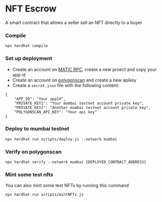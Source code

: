 # NFT Escrow

A smart contract that allows a seller sell an NFT directly to a buyer

### Compile

```
npx hardhat compile
```

### Set up deployment

- Create an account on [MATIC RPC](https://rpc.maticvigil.com/), create a new proect and copy your app id
- Create an account on [polygonscan](https://polygonscan.com/register) and create a new apikey
- Create a `secret.json` file with the following content:

```
{
    "APP_ID": "Your appId",
    "PRIVATE_KEY1": "Your mumbai testnet account private key",
    "PRIVATE_KEY2": "Another mumbai testnet account private key",
    "POLYGONSCAN_API_KEY": "Your api key"
}
```

### Deploy to mumbai testnet

```
npx hardhat run scripts/deploy.js --network mumbai
```

### Verify on polygonscan

```
npx hardhat verify --network mumbai {DEPLOYED_CONTRACT_ADDRESS}
```

### Mint some test nfts

You can also mint some test NFTs by running this command

```
npx hardhat run scripts/mintNFTs.js
```
